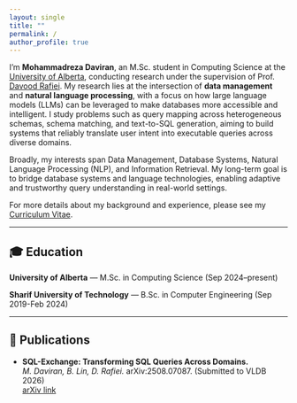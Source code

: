 ```yaml
---
layout: single
title: ""
permalink: /
author_profile: true
---
```


I’m **Mohammadreza Daviran**, an M.Sc. student in Computing Science at the [University of Alberta](https://www.ualberta.ca/en), conducting research under the supervision of Prof. [Davood Rafiei](https://webdocs.cs.ualberta.ca/~drafiei/). My research lies at the intersection of **data management** and **natural language processing**, with a focus on how large language models (LLMs) can be leveraged to make databases more accessible and intelligent. I study problems such as query mapping across heterogeneous schemas, schema matching, and text-to-SQL generation, aiming to build systems that reliably translate user intent into executable queries across diverse domains.  

Broadly, my interests span Data Management, Database Systems, Natural Language Processing (NLP), and Information Retrieval. My long-term goal is to bridge database systems and language technologies, enabling adaptive and trustworthy query understanding in real-world settings.

For more details about my background and experience, please see my [Curriculum Vitae](/cv/).

---

## 🎓 Education
**University of Alberta** — M.Sc. in Computing Science (Sep 2024–present)  

**Sharif University of Technology** — B.Sc. in Computer Engineering (Sep 2019-Feb 2024)

---

## 📄 Publications
- **SQL-Exchange: Transforming SQL Queries Across Domains.**  
  *M. Daviran, B. Lin, D. Rafiei.* arXiv:2508.07087. (Submitted to VLDB 2026)  
  [arXiv link](https://arxiv.org/abs/2508.07087)
